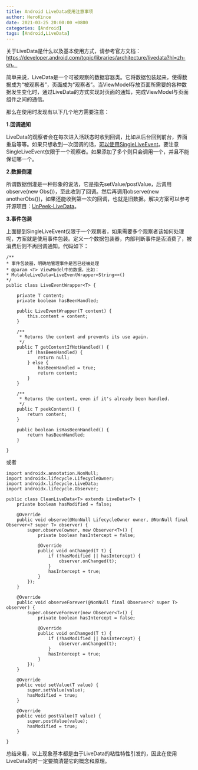 ```yaml
---
title: Android LiveData使用注意事项
author: HeroKince
date: 2021-03-25 20:00:00 +0800
categories: [Android]
tags: [Android,LiveData]
---
```


关于LiveData是什么以及基本使用方式，请参考官方文档：https://developer.android.com/topic/libraries/architecture/livedata?hl=zh-cn。

简单来说，LiveData是一个可被观察的数据容器类。它将数据包装起来，使得数据成为“被观察者”，页面成为“观察者”。当ViewModel存放页面所需要的各种数据发生变化时，通过LiveData的方式实现对页面的通知，完成ViewModel与页面组件之间的通信。

那么在使用时发现有以下几个地方需要注意：

**1.回调通知**

LiveData的观察者会在每次进入活跃态时收到回调，比如从后台回到前台，界面重启等等。如果只想收到一次回调的话，[可以使用SingleLiveEvent](https://github.com/android/architecture-samples/blob/dev-todo-mvvm-live/todoapp/app/src/main/java/com/example/android/architecture/blueprints/todoapp/SingleLiveEvent.java)。要注意SingleLiveEvent仅限于一个观察者。如果添加了多个则只会调用一个，并且不能保证哪一个。

**2.数据倒灌**

所谓数据倒灌是一种形象的说法，它是指先setValue/postValue，后调用observe(new Obs())，至此收到了回调。然后再调用observe(new anotherObs())，如果还能收到第一次的回调，也就是旧数据。解决方案可以参考开源项目：[UnPeek-LiveData](https://github.com/KunMinX/UnPeek-LiveData)。

**3.事件包装**

上面提到SingleLiveEvent仅限于一个观察者，如果需要多个观察者该如何处理呢，方案就是使用事件包装。定义一个数据包装器，内部判断事件是否消费了，被消费后则不再回调通知。代码如下：

```
/**
* 事件包装器，明确地管理事件是否已经被处理
* @param <T> ViewModel中的数据，比如： 
* MutableLiveData<LiveEventWrapper<String>>()
*/
public class LiveEventWrapper<T> {

    private T content;
    private boolean hasBeenHandled;

    public LiveEventWrapper(T content) {
        this.content = content;
    }

    /**
     * Returns the content and prevents its use again.
     */
    public T getContentIfNotHandled() {
        if (hasBeenHandled) {
            return null;
        } else {
            hasBeenHandled = true;
            return content;
        }
    }

    /**
     * Returns the content, even if it's already been handled.
     */
    public T peekContent() {
        return content;
    }

    public boolean isHasBeenHandled() {
        return hasBeenHandled;
    }

}
```

或者

```
import androidx.annotation.NonNull;
import androidx.lifecycle.LifecycleOwner;
import androidx.lifecycle.LiveData;
import androidx.lifecycle.Observer;

public class CleanLiveData<T> extends LiveData<T> {
    private boolean hasModified = false;

    @Override
    public void observe(@NonNull LifecycleOwner owner, @NonNull final Observer<? super T> observer) {
        super.observe(owner, new Observer<T>() {
            private boolean hasIntercept = false;

            @Override
            public void onChanged(T t) {
                if (!hasModified || hasIntercept) {
                    observer.onChanged(t);
                }
                hasIntercept = true;
            }
        });
    }

    @Override
    public void observeForever(@NonNull final Observer<? super T> observer) {
        super.observeForever(new Observer<T>() {
            private boolean hasIntercept = false;

            @Override
            public void onChanged(T t) {
                if (!hasModified || hasIntercept) {
                    observer.onChanged(t);
                }
                hasIntercept = true;
            }
        });
    }

    @Override
    public void setValue(T value) {
        super.setValue(value);
        hasModified = true;
    }

    @Override
    public void postValue(T value) {
        super.postValue(value);
        hasModified = true;
    }

}
```
总结来看，以上现象基本都是由于LiveData的粘性特性引发的，因此在使用LiveData的时一定要搞清楚它的概念和原理。